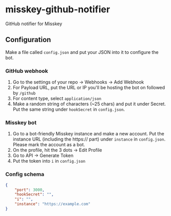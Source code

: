 # misskey-github-notifier
GitHub notifier for Misskey

## Configuration
Make a file called `config.json` and put your JSON into it to configure the bot.

### GitHub webhook
1. Go to the settings of your repo -> Webhooks -> Add Webhook
2. For Payload URL, put the URL or IP you'll be hosting the bot on followed by `/github`
3. For content type, select `application/json`
4. Make a random string of characters (~25 chars) and put it under Secret. Put the same string under `hookSecret` in `config.json`.

### Misskey bot
1. Go to a bot-friendly Misskey instance and make a new account. Put the instance URL (including the https:// part) under `instance` in `config.json`. Please mark the account as a bot.
2. On the profile, hit the 3 dots -> Edit Profile 
3. Go to API -> Generate Token
4. Put the token into `i` in `config.json`

### Config schema

``` json
{
	"port": 3000,
	"hookSecret": "",
	"i": "",
	"instance": "https://example.com"
}
```
